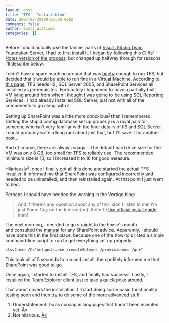 ```yaml
---
layout: post
title: "TFS - Installation"
date: 2007-08-29T00:00:00.000Z
comments: false
author: Scott Williams
categories: []
---
```

Before I could actually use the fancier parts of <a href="http://www.krazyyak.com/category/tfs/" title="TFS Experience Blog">Visual Studio Team Foundation Server</a>, I had to first install it. I began by following this <a href="http://blogs.vertigosoftware.com/teamsystem/archive/2006/04/04/2512.aspx" title="Vertigo Software TFS blog">Cliffs' Notes version of the process</a>, but changed up halfway through for reasons I'll describe below.</p> <p>I didn't have a spare machine around that was <a href="http://msdn2.microsoft.com/en-us/library/ms400749(VS.80).aspx" title="TFS Server Requirements">beefy</a> enough to run TFS, but decided that it would be able to run fine in a Virtual Machine. According to <a href="http://msdn2.microsoft.com/en-us/library/ms400745(VS.80).aspx" title="TFS software requirements">this page</a>, TFS needs IIS, SQL Server 2005, and SharePoint Services all installed as prerequisites. Fortunately I happened to have a partially built VM lying around from when I thought I was going to be using SQL Reporting Services.  I had already installed SQL Server, just not with all of the components to go along with it.

Setting up SharePoint was a little more obnoxious<sup><a href="#foot33">1</a></sup> than I remembered. Getting the stupid config database set up properly is a royal pain for someone who isn't very familiar with the finer details of IIS and SQL Server. I could probably write a long rant about just that, but I'll save it for another post...

And of course, there are always snags... The default hard drive size for the VM was only 8 GB, too small for TFS to reliably use. The recommended minimum size is 10, so I increased it to 16 for good measure.

Hilariously<sup><a href="#foot33">2</a></sup>, once I finally got all this done and started the actual TFS installer, it informed me that SharePoint was configured incorrectly and needed to be uninstalled, and then reinstalled again. At that point I just went to bed.</p> <p>Perhaps I should have heeded the warning in the Vertigo blog:</p> <blockquote> <p>And if there's any question about any of this, don't listen to me! I'm just Some Guy on the Internet(tm)! Refer to <a href="http://go.microsoft.com/fwlink/?linkid=40042">the official install guide</a>, man!

</blockquote>The next morning, I decided to go straight to the horse's mouth and consulted the <a href="http://www.microsoft.com/downloads/details.aspx?FamilyId=E54BF6FF-026B-43A4-ADE4-A690388F310E&amp;displaylang=en" title="TFS Installation Guide download">manual</a> for any SharePoint advice. Apparently, I should have done this in the first place, because one of the how-to's listed a simple command-line script to run to get everything set up properly:

```
stsv2.exe /C:"setupsts.exe /remoteSql=yes /provision=no /qn+"
```

This took all of 5 seconds to run and install, then politely informed me that SharePoint was good to go.

Once again, I started to install TFS, and finally had success!  Lastly, I installed the Team Explorer client just to take a quick poke around.

That about covers the installation. I'll start doing some basic functionality testing soon and then try to do some of the more advanced stuff.

1. Understatement: I was cursing in languages that hadn't been invented yet. <a href="#33_1">Â«</a>
2. Not hilarious. <a href="#33_2">Â«</a>
